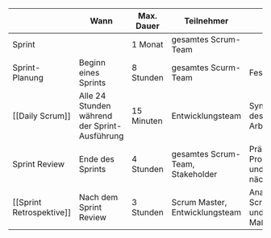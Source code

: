 
|                          | Wann                                          | Max. Dauer | Teilnehmer                       | Inhalt                                                              |
| ------------------------ | --------------------------------------------- | ---------- | -------------------------------- | ------------------------------------------------------------------- |
| Sprint                   |                                               | 1 Monat    | gesamtes Scrum-Team              |                                                                     |
| Sprint-Planung           | Beginn eines Sprints                          | 8 Stunden  | gesamtes Scurm-Team              | Festlegung                                                          |
| [[Daily Scrum]]          | Alle 24 Stunden während der Sprint-Ausführung | 15 Minuten | Entwicklungsteam                 | Synchronisation des Arbeitsfortschrittes                            |
| Sprint Review            | Ende des Sprints                              | 4 Stunden  | gesamtes Scrum-Team, Stakeholder | Präsentation des Produktinkrements und Festlegung nächster Schritte |
| [[Sprint Retrospektive]] | Nach dem Sprint Review                        | 3 Stunden  | Scrum Master, Entwicklungsteam   | Analyse des Scrum-Prozesses und Ableitung von Maßnahmen             |
